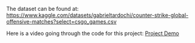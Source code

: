 The dataset can be found at: https://www.kaggle.com/datasets/gabrieltardochi/counter-strike-global-offensive-matches?select=csgo_games.csv


Here is a video going through the code for this project:
[Project Demo]([https://drive.google.com/file/d/FILE_ID/view?usp=sharing](https://drive.google.com/file/d/17vE6bbdlWE63CvdLE5w-TUDdOkaa521p/view?usp=sharing))
